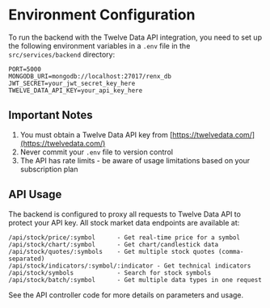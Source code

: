 # Environment Configuration

To run the backend with the Twelve Data API integration, you need to set up the following environment variables in a `.env` file in the `src/services/backend` directory:

```
PORT=5000
MONGODB_URI=mongodb://localhost:27017/renx_db
JWT_SECRET=your_jwt_secret_key_here
TWELVE_DATA_API_KEY=your_api_key_here
```

## Important Notes

1. You must obtain a Twelve Data API key from [https://twelvedata.com/](https://twelvedata.com/)
2. Never commit your `.env` file to version control
3. The API has rate limits - be aware of usage limitations based on your subscription plan

## API Usage

The backend is configured to proxy all requests to Twelve Data API to protect your API key. All stock market data endpoints are available at:

```
/api/stock/price/:symbol      - Get real-time price for a symbol
/api/stock/chart/:symbol      - Get chart/candlestick data
/api/stock/quotes/:symbols    - Get multiple stock quotes (comma-separated)
/api/stock/indicators/:symbol/:indicator - Get technical indicators
/api/stock/symbols            - Search for stock symbols
/api/stock/batch/:symbol      - Get multiple data types in one request
```

See the API controller code for more details on parameters and usage. 